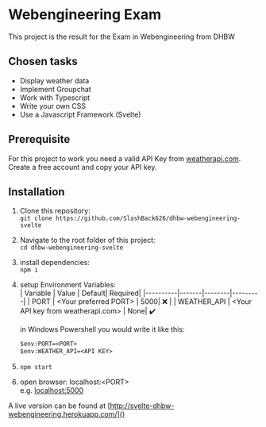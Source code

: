 # Webengineering Exam

This project is the result for the Exam in Webengineering from DHBW

## Chosen tasks

- Display weather data
- Implement Groupchat
- Work with Typescript
- Write your own CSS
- Use a Javascript Framework (Svelte)

## Prerequisite

For this project to work you need a valid API Key from [weatherapi.com](). Create a free account and copy your API key.

## Installation

1. Clone this repository:<br>
   `git clone https://github.com/SlashBack626/dhbw-webengineering-svelte`

2. Navigate to the root folder of this project:<br>
   `cd dhbw-webengineering-svelte`

3. install dependencies:<br>
   `npm i`

4. setup Environment Variables:<br>
   | Variable | Value | Default| Required|
   |----------|-------|--------|---------|
   | PORT | \<Your preferred PORT> | 5000| :x: |
   | WEATHER_API | \<Your API key from weatherapi.com> | None| :heavy_check_mark:

   in Windows Powershell you would write it like this:<br>

   ```ps
   $env:PORT=<PORT>
   $env:WEATHER_API=<API KEY>
   ```

5. `npm start`

6. open browser: localhost:\<PORT><br>
   e.g. [localhost:5000]()

A live version can be found at [http://svelte-dhbw-webengineering.herokuapp.com/]()
